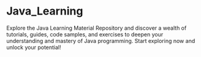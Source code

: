 # Java_Learning
Explore the Java Learning Material Repository and discover a wealth of tutorials, guides, code samples, and exercises to deepen your understanding and mastery of Java programming. Start exploring now and unlock your potential!
